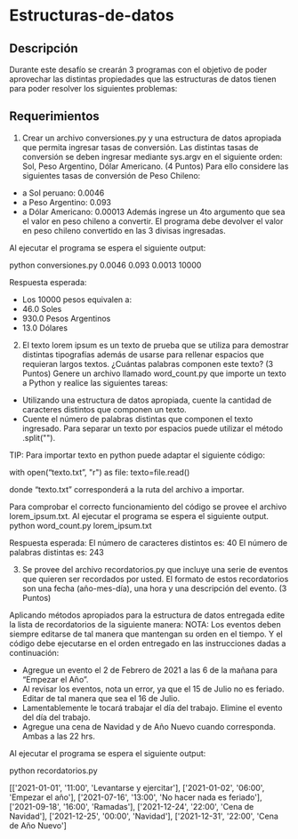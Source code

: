 # Estructuras-de-datos
## Descripción
Durante este desafío se crearán 3 programas con el objetivo de poder aprovechar las
distintas propiedades que las estructuras de datos tienen para poder resolver los siguientes
problemas:

## Requerimientos
1. Crear un archivo conversiones.py y una estructura de datos apropiada que permita
ingresar tasas de conversión. Las distintas tasas de conversión se deben ingresar
mediante sys.argv en el siguiente orden: Sol, Peso Argentino, Dólar Americano.
(4 Puntos)
Para ello considere las siguientes tasas de conversión de Peso Chileno:
- a Sol peruano: 0.0046
- a Peso Argentino: 0.093
- a Dólar Americano: 0.00013
Además ingrese un 4to argumento que sea el valor en peso chileno a convertir. El programa
debe devolver el valor en peso chileno convertido en las 3 divisas ingresadas.

Al ejecutar el programa se espera el siguiente output:

python conversiones.py 0.0046 0.093 0.0013 10000

Respuesta esperada:

- Los 10000 pesos equivalen a:
- 46.0 Soles
- 930.0 Pesos Argentinos
- 13.0 Dólares


2. El texto lorem ipsum es un texto de prueba que se utiliza para demostrar distintas
tipografías además de usarse para rellenar espacios que requieran largos textos.
¿Cuántas palabras componen este texto?
(3 Puntos)
Genere un archivo llamado word_count.py que importe un texto a Python y realice
las siguientes tareas:
- Utilizando una estructura de datos apropiada, cuente la cantidad de
caracteres distintos que componen un texto.
- Cuente el número de palabras distintas que componen el texto ingresado.
Para separar un texto por espacios puede utilizar el método .split("").

TIP: Para importar texto en python puede adaptar el siguiente código:

with open(“texto.txt”, "r") as file:
texto=file.read()

donde “texto.txt” corresponderá a la ruta del archivo a importar.

Para comprobar el correcto funcionamiento del código se provee el archivo lorem_ipsum.txt.
Al ejecutar el programa se espera el siguiente output.
python word_count.py lorem_ipsum.txt

Respuesta esperada:
El número de caracteres distintos es: 40
El número de palabras distintas es: 243


3. Se provee del archivo recordatorios.py que incluye una serie de eventos que
quieren ser recordados por usted. El formato de estos recordatorios son una fecha
(año-mes-día), una hora y una descripción del evento.
(3 Puntos)

Aplicando métodos apropiados para la estructura de datos entregada edite la lista de
recordatorios de la siguiente manera:
NOTA: Los eventos deben siempre editarse de tal manera que mantengan su
orden en el tiempo. Y el código debe ejecutarse en el orden entregado en las
instrucciones dadas a continuación:

- Agregue un evento el 2 de Febrero de 2021 a las 6 de la mañana para
“Empezar el Año”.
- Al revisar los eventos, nota un error, ya que el 15 de Julio no es feriado. Editar
de tal manera que sea el 16 de Julio.
- Lamentablemente le tocará trabajar el día del trabajo. Elimine el evento del
día del trabajo.
- Agregue una cena de Navidad y de Año Nuevo cuando corresponda. Ambas a
las 22 hrs.

Al ejecutar el programa se espera el siguiente output:

python recordatorios.py

[['2021-01-01', '11:00', 'Levantarse y ejercitar'],
['2021-01-02', '06:00', 'Empezar el año'],
['2021-07-16', '13:00', 'No hacer nada es feriado'],
['2021-09-18', '16:00', 'Ramadas'],
['2021-12-24', '22:00', 'Cena de Navidad'],
['2021-12-25', '00:00', 'Navidad'],
['2021-12-31', '22:00', 'Cena de Año Nuevo']
